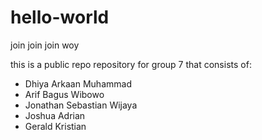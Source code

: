 # hello-world
join join join woy

this is a public repo repository for group 7 that consists of:
- Dhiya Arkaan Muhammad
- Arif Bagus Wibowo
- Jonathan Sebastian Wijaya
- Joshua Adrian
- Gerald Kristian
